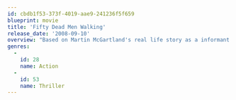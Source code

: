 ```yaml
---
id: cbdb1f53-373f-4019-aae9-241236f5f659
blueprint: movie
title: 'Fifty Dead Men Walking'
release_date: '2008-09-10'
overview: "Based on Martin McGartland's real life story as a informant for the British Police to spy on the IRA. Taking place from 1987-1991, Martin (Jim Sturgess) works his way up the ranks of the IRA, while keeping his informant with the police Fergis (Ben Kingsley) at bay. In the process he saved numerous lives and is still in hiding from the IRA today."
genres:
  -
    id: 28
    name: Action
  -
    id: 53
    name: Thriller
---
```

